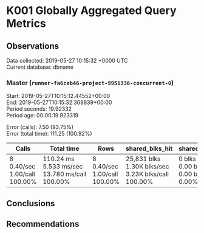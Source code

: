 # K001 Globally Aggregated Query Metrics

## Observations ##
Data collected: 2019-05-27 10:15:32 +0000 UTC  
Current database: dbname  



### Master (`runner-fa6cab46-project-9951336-concurrent-0`) ###
Start: 2019-05-27T10:15:12.44552+00:00  
End: 2019-05-27T10:15:32.368839+00:00  
Period seconds: 19.92332  
Period age: 00:00:19.923319  

Error (calls): 7.50 (93.75%)  
Error (total time): 111.25 (100.92%)

| Calls | Total&nbsp;time | Rows | shared_blks_hit | shared_blks_read | shared_blks_dirtied | shared_blks_written | blk_read_time | blk_write_time | kcache_reads | kcache_writes | kcache_user_time_ms | kcache_system_time |
|-------|------------|------|-----------------|------------------|---------------------|---------------------|---------------|----------------|--------------|---------------|---------------------|--------------------|
|8<br/>0.40/sec<br/>1.00/call<br/>100.00% |110.24&nbsp;ms<br/>5.533&nbsp;ms/sec<br/>13.780&nbsp;ms/call<br/>100.00% |8<br/>0.40/sec<br/>1.00/call<br/>100.00% |25,831&nbsp;blks<br/>1.30K&nbsp;blks/sec<br/>3.23K&nbsp;blks/call<br/>100.00% |0&nbsp;blks<br/>0.00&nbsp;blks/sec<br/>0.00&nbsp;blks/call<br/>0.00% |0&nbsp;blks<br/>0.00&nbsp;blks/sec<br/>0.00&nbsp;blks/call<br/>0.00% |0&nbsp;blks<br/>0.00&nbsp;blks/sec<br/>0.00&nbsp;blks/call<br/>0.00% |0.00&nbsp;ms<br/>0.000&nbsp;ms/sec<br/>0.000&nbsp;ms/call<br/>0.00% |0.00&nbsp;ms<br/>0.000&nbsp;ms/sec<br/>0.000&nbsp;ms/call<br/>0.00% |0.00&nbsp;bytes<br/>0.00&nbsp;bytes/sec<br/>0.00&nbsp;bytes/call<br/>0.00% |0.00&nbsp;bytes<br/>0.00&nbsp;bytes/sec<br/>0.00&nbsp;bytes/call<br/>0.00% |0.00&nbsp;ms<br/>0.000&nbsp;ms/sec<br/>0.000&nbsp;ms/call<br/>0.00% |0.00&nbsp;ms<br/>0.000&nbsp;ms/sec<br/>0.000&nbsp;ms/call<br/>0.00%|





## Conclusions ##


## Recommendations ##

